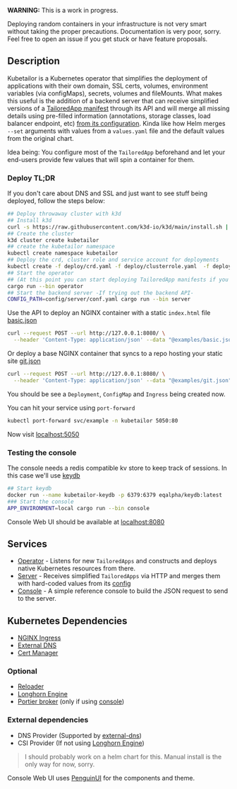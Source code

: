 **WARNING:** This is a work in progress.

Deploying random containers in your infrastructure is not very smart without taking the proper precautions.
Documentation is very poor, sorry. Feel free to open an issue if you get stuck or have feature proposals.

## Description

Kubetailor is a Kubernetes operator that simplifies the deployment of applications with their own domain, SSL certs, volumes, environment variables (via configMaps), secrets, volumes and fileMounts.
What makes this useful is the addition of a backend server that can receive simplified versions of a [TailoredApp manifest](./example-tapp.yaml) through its API and will merge all missing details using pre-filled information (annotations, storage classes, load balancer endpoint, etc) [from its configuration](./config/server/conf.yaml).
Kinda like how Helm merges `--set` arguments with values from a `values.yaml` file and the default values from the original chart.

Idea being:
You configure most of the `TailoredApp` beforehand and let your end-users provide few values that will spin a container for them.

### Deploy TL;DR

If you don't care about DNS and SSL and just want to see stuff being deployed, follow the steps below:

```bash
## Deploy throwaway cluster with k3d
## Install k3d
curl -s https://raw.githubusercontent.com/k3d-io/k3d/main/install.sh | bash
## Create the cluster
k3d cluster create kubetailor
## create the kubetailor namespace
kubectl create namespace kubetailor
## Deploy the crd, cluster role and service account for deployments
kubectl create -f deploy/crd.yaml -f deploy/clusterrole.yaml  -f deploy/no-role-sa.yaml
## Start the operator
## (At this point you can start deploying TailoredApp manifests if you want)
cargo run --bin operator
## Start the backend server -If trying out the backend API-
CONFIG_PATH=config/server/conf.yaml cargo run --bin server
```

Use the API to deploy an NGINX container with a static `index.html` file [basic.json](./examples/basic.json)

```bash
curl --request POST --url http://127.0.0.1:8080/ \
  --header 'Content-Type: application/json' --data "@examples/basic.json"
```

Or deploy a base NGINX container that syncs to a repo hosting your static site [git.json](./examples/git.json)

```bash
curl --request POST --url http://127.0.0.1:8080/ \
  --header 'Content-Type: application/json' --data "@examples/git.json"
```

You should be see a `Deployment`, `ConfigMap` and `Ingress` being created now.

You can hit your service using `port-forward`

```bash
kubectl port-forward svc/example -n kubetailor 5050:80
```

Now visit [localhost:5050](http://localhost:5050)

### Testing the console

The console needs a redis compatible kv store to keep track of sessions. In this case we'll use [keydb](https://keydb.dev)

```bash
## Start keydb
docker run --name kubetailor-keydb -p 6379:6379 eqalpha/keydb:latest
### Start the console
APP_ENVIRONMENT=local cargo run --bin console
```

Console Web UI should be available at [localhost:8080](http://localhost:8080)

## Services

- [Operator](./crates/operator) - Listens for new `TailoredApps` and constructs and deploys native Kubernetes resources from there.
- [Server](./crates/server) - Receives simplified `TailoredApps` via HTTP and merges them with hard-coded values from its [config](./config/server/conf.yaml)
- [Console](./crates/console) - A simple reference console to build the JSON request to send to the server.

## Kubernetes Dependencies

- [NGINX Ingress](https://github.com/nginxinc/kubernetes-ingress)
- [External DNS](https://github.com/external-secrets/external-secrets)
- [Cert Manager](https://github.com/cert-manager/cert-manager)

### Optional

- [Reloader](https://github.com/stakater/Reloader)
- [Longhorn Engine](https://github.com/longhorn/longhorn-engine)
- [Portier broker](https://github.com/portier/portier-broker) (only if using [console](./crates/console))

### External dependencies

- DNS Provider (Supported by [external-dns](https://github.com/kubernetes-sigs/external-dns/#status-of-providers))
- CSI Provider (If not using [Longhorn Engine](https://github.com/longhorn/longhorn-engine))

> I should probably work on a helm chart for this. Manual install is the only way for now, sorry.

Console Web UI uses [PenguinUI](https://www.penguinui.com/) for the components and theme.
